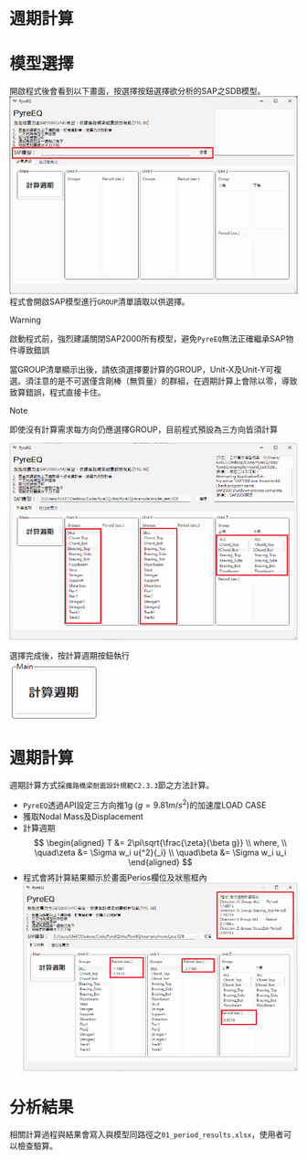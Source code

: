 週期計算
===
模型選擇
===
開啟程式後會看到以下畫面，按選擇按鈕選擇欲分析的SAP之SDB模型。  
![STEP1](./img/s1.png)  
程式會開啟SAP模型進行`GROUP`清單讀取以供選擇。
> [!warning]
> 啟動程式前，強烈建議關閉SAP2000所有模型，避免`PyreEQ`無法正確繼承SAP物件導致錯誤

當GROUP清單顯示出後，請依須選擇要計算的GROUP，Unit-X及Unit-Y可複選。須注意的是不可選僅含剛棒（無質量）的群組，在週期計算上會除以零，導致致算錯誤，程式直接卡住。

>[!NOTE]
>即使沒有計算需求每方向仍應選擇GROUP，目前程式預設為三方向皆須計算    　　

![STEP1](./img/s2.png)  

選擇完成後，按計算週期按鈕執行  
![STEP1](./img/s21.png)  

週期計算
===
週期計算方式採`鐵路橋梁耐震設計規範C2.3.3`節之方法計算。
- `PyreEQ`透過API設定三方向推1g $(g=9.81 m/s^2)$的加速度LOAD CASE
- 獲取Nodal Mass及Displacement
- 計算週期  
$$
\begin{aligned}
T &= 2\pi\sqrt{\frac{\zeta}{\beta g}} \\
where, \\
\quad\zeta &= \Sigma w_i u{^2}{_i} \\
\quad\beta &= \Sigma w_i u_i
\end{aligned}
$$
- 程式會將計算結果顯示於畫面Perios欄位及狀態框內
![STEP1](./img/s22.png)  

分析結果
===
相關計算過程與結果會寫入與模型同路徑之`01_period_results.xlsx`，使用者可以檢查驗算。